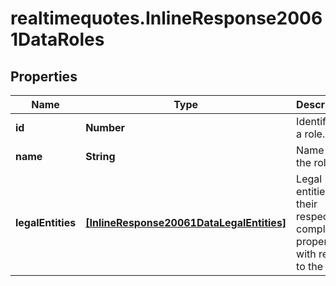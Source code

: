 # realtimequotes.InlineResponse20061DataRoles

## Properties

Name | Type | Description | Notes
------------ | ------------- | ------------- | -------------
**id** | **Number** | Identifier of a role. | [optional] 
**name** | **String** | Name of the role. | [optional] 
**legalEntities** | [**[InlineResponse20061DataLegalEntities]**](InlineResponse20061DataLegalEntities.md) | Legal entities and their respective compliance properties with regard to the role. | [optional] 


